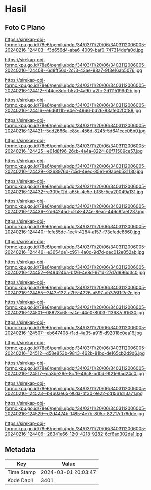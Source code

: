 # Hasil

## Foto C Plano

https://sirekap-obj-formc.kpu.go.id/78e6/pemilu/pdpr/34/03/11/20/06/3403112006005-20240216-124403--f3d656d4-aba6-4009-baf0-747314defa0d.jpg

https://sirekap-obj-formc.kpu.go.id/78e6/pemilu/pdpr/34/03/11/20/06/3403112006005-20240216-124408--6d8ff56d-2c73-43ae-98a7-9f3e16ab5076.jpg

https://sirekap-obj-formc.kpu.go.id/78e6/pemilu/pdpr/34/03/11/20/06/3403112006005-20240216-124412--f44ce8dc-b570-4a90-a2fc-2d1115199d2b.jpg

https://sirekap-obj-formc.kpu.go.id/78e6/pemilu/pdpr/34/03/11/20/06/3403112006005-20240216-124416--e6d6f11b-e4e2-4966-bd26-83afe02f0f88.jpg

https://sirekap-obj-formc.kpu.go.id/78e6/pemilu/pdpr/34/03/11/20/06/3403112006005-20240216-124421--5dd2666a-c85d-456d-8245-5d641ccc06b0.jpg

https://sirekap-obj-formc.kpu.go.id/78e6/pemilu/pdpr/34/03/11/20/06/3403112006005-20240216-124425--e01d8f96-26cb-4a4a-8224-86f71509ce57.jpg

https://sirekap-obj-formc.kpu.go.id/78e6/pemilu/pdpr/34/03/11/20/06/3403112006005-20240216-124429--3268976d-7c5d-4eec-85e1-e9abeb531130.jpg

https://sirekap-obj-formc.kpu.go.id/78e6/pemilu/pdpr/34/03/11/20/06/3403112006005-20240216-124432--c309cf2d-a63b-4e5e-b135-5ea20049a131.jpg

https://sirekap-obj-formc.kpu.go.id/78e6/pemilu/pdpr/34/03/11/20/06/3403112006005-20240216-124436--2d64245d-c5b8-424e-8eac-446c8faef237.jpg

https://sirekap-obj-formc.kpu.go.id/78e6/pemilu/pdpr/34/03/11/20/06/3403112006005-20240216-124440--fcfe55dc-1ee4-4284-a157-f73cfede8860.jpg

https://sirekap-obj-formc.kpu.go.id/78e6/pemilu/pdpr/34/03/11/20/06/3403112006005-20240216-124446--e3654de1-c951-4a0d-9d7d-dec012e052ab.jpg

https://sirekap-obj-formc.kpu.go.id/78e6/pemilu/pdpr/34/03/11/20/06/3403112006005-20240216-124452--949424ba-bf26-4e8d-971d-27d7d996d3c0.jpg

https://sirekap-obj-formc.kpu.go.id/78e6/pemilu/pdpr/34/03/11/20/06/3403112006005-20240216-124455--3f43c122-c7b5-4226-a597-ab376f1f7e7c.jpg

https://sirekap-obj-formc.kpu.go.id/78e6/pemilu/pdpr/34/03/11/20/06/3403112006005-20240216-124501--08823c65-ea4e-44e0-8003-f13687c91630.jpg

https://sirekap-obj-formc.kpu.go.id/78e6/pemilu/pdpr/34/03/11/20/06/3403112006005-20240216-124507--eb647408-f1ed-4a35-a915-d92018c0ea16.jpg

https://sirekap-obj-formc.kpu.go.id/78e6/pemilu/pdpr/34/03/11/20/06/3403112006005-20240216-124512--d58e853b-9843-462b-81bc-de165cb2d9d6.jpg

https://sirekap-obj-formc.kpu.go.id/78e6/pemilu/pdpr/34/03/11/20/06/3403112006005-20240216-124517--da3be29e-8c79-46c8-bd0d-9f21e95d24c0.jpg

https://sirekap-obj-formc.kpu.go.id/78e6/pemilu/pdpr/34/03/11/20/06/3403112006005-20240216-124523--b460ae65-90da-4f30-9e22-cd1561d13a71.jpg

https://sirekap-obj-formc.kpu.go.id/78e6/pemilu/pdpr/34/03/11/20/06/3403112006005-20240216-124529--d2d4474b-1485-4e7b-805c-82217c176dde.jpg

https://sirekap-obj-formc.kpu.go.id/78e6/pemilu/pdpr/34/03/11/20/06/3403112006005-20240216-124406--28341e66-12f0-4218-9282-6cf6ad302da1.jpg


## Metadata

| Key        | Value               |
| ---------- | ------------------- |
| Time Stamp | 2024-03-01 20:03:47 |
| Kode Dapil | 3401                |



